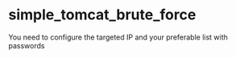 # simple_tomcat_brute_force

You need to configure the targeted IP and your preferable list with passwords
